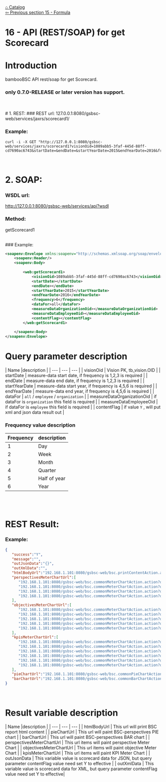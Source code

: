 
<a href="https://github.com/billchen198318/bamboobsc/blob/master/core-doc/dev-docs/00-Catalog.md">⌂ Catalog</a><br/>
<a href="https://github.com/billchen198318/bamboobsc/blob/master/core-doc/dev-docs/15-Formula.md">⇦ 
Previous section 15 - Formula</a>


# 16 - API (REST/SOAP) for get Scorecard
# Introduction
bambooBSC API rest/soap for get Scorecard.

### only 0.7.0-RELEASE or later version has support.

<br/>
<br/>
# 1. REST:
### REST url:
127.0.0.1:8080/gsbsc-web/services/jaxrs/scorecard1/

### Example:
```
curl -i -X GET "http://127.0.0.1:8080/gsbsc-web/services/jaxrs/scorecard1?visionOid=1089abb5-3faf-445d-88ff-cd7690ac6743&startDate=&endDate=&startYearDate=2015&endYearDate=2016&frequency=6&dataFor=all&measureDataOrganizationOid=&measureDataEmployeeOid=&contentFlag="
```
<br>

# 2. SOAP:
### WSDL url:
http://127.0.0.1:8080/gsbsc-web/services/api?wsdl
### Method:
getScorecard1

<br>
### Example:

```XML
<soapenv:Envelope xmlns:soapenv="http://schemas.xmlsoap.org/soap/envelope/" xmlns:web="http://webservice.bsc.greenstep.netsteadfast.com/">
	<soapenv:Header/>
	<soapenv:Body>
		   
		<web:getScorecard1>
			<visionOid>1089abb5-3faf-445d-88ff-cd7690ac6743</visionOid>
			<startDate></startDate>
			<endDate></endDate>
			<startYearDate>2015</startYearDate>
			<endYearDate>2016</endYearDate>
			<frequency>6</frequency>
			<dataFor>all</dataFor>
			<measureDataOrganizationOid></measureDataOrganizationOid>
			<measureDataEmployeeOid></measureDataEmployeeOid>
			<contentFlag></contentFlag>
		</web:getScorecard1>
		      
	</soapenv:Body>
</soapenv:Envelope>
```


# Query parameter description
| Name |description |
| --- | --- | --- |
| visionOid | Vision PK, tb_vision.OID |
| startDate | measure-data start date, if frequency is 1,2,3 is required |
| endDate | measure-data end date, if frequency is 1,2,3 is required |
| startYearDate | measure-data start year, if frequency is 4,5,6 is required |
| endYearDate | measure-data end year, if frequency is 4,5,6 is required |
| dataFor | `all` / `employee` / `organization` |
| measureDataOrganizationOid | if dataFor is `organization` this field is required |
| measureDataEmployeeOid | if dataFor is `employee` this field is required |
| contentFlag | if value `Y` , will put xml and json data result out |


### Frequency value description
| Frequency |description | 
| --- | --- |
| 1 | Day |
| 2 | Week |
| 3 | Month |
| 4 | Quarter |
| 5 | Half of year |
| 6 | Year |

<br/>
<br/>

# REST Result:

### Example:

```JSON
{
   "success":"Y",
   "message":"",
   "outJsonData":"{}",
   "outXmlData":"",
   "htmlBodyUrl":"192.168.1.101:8080/gsbsc-web/bsc.printContentAction.action?oid=67b28d05-008f-40ec-8c2f-28b548888f78",
   "perspectivesMeterChartUrl":[
      "192.168.1.101:8080/gsbsc-web/bsc.commonMeterChartAction.action?oid=df042678-401c-48ea-ac87-b14564b38377",
      "192.168.1.101:8080/gsbsc-web/bsc.commonMeterChartAction.action?oid=8f6c9d81-4680-42df-9b5b-704efb25a627",
      "192.168.1.101:8080/gsbsc-web/bsc.commonMeterChartAction.action?oid=30d85422-0d85-47bb-ae57-ef4aee28bbec",
      "192.168.1.101:8080/gsbsc-web/bsc.commonMeterChartAction.action?oid=169ab07b-5418-47e4-9cb3-e3dbc876c83f"
   ],
   "objectivesMeterChartUrl":[
      "192.168.1.101:8080/gsbsc-web/bsc.commonMeterChartAction.action?oid=2b527381-073d-4a6d-8782-da7d25df50ae",
      "192.168.1.101:8080/gsbsc-web/bsc.commonMeterChartAction.action?oid=244f6394-c3df-497c-a99a-1f6e318d9635",
      "192.168.1.101:8080/gsbsc-web/bsc.commonMeterChartAction.action?oid=f45c7f6b-484b-4dfe-b85c-eb791b7cf2ef",
      "192.168.1.101:8080/gsbsc-web/bsc.commonMeterChartAction.action?oid=c471648c-c5b4-435b-832c-8599c135fb10",
      "192.168.1.101:8080/gsbsc-web/bsc.commonMeterChartAction.action?oid=0a427383-5599-4665-b243-9a384caab7d8"
   ],
   "kpisMeterChartUrl":[
      "192.168.1.101:8080/gsbsc-web/bsc.commonMeterChartAction.action?oid=26f99629-a201-48c8-b9c1-0cf9821ee0aa",
      "192.168.1.101:8080/gsbsc-web/bsc.commonMeterChartAction.action?oid=1d01f2fc-6323-418c-9831-d5e552094aea",
      "192.168.1.101:8080/gsbsc-web/bsc.commonMeterChartAction.action?oid=fc33691c-7198-46e8-b52d-27f0bad69f5f",
      "192.168.1.101:8080/gsbsc-web/bsc.commonMeterChartAction.action?oid=ec9ceaa5-b877-4f5b-912b-539375e5826c",
      "192.168.1.101:8080/gsbsc-web/bsc.commonMeterChartAction.action?oid=8c354778-8932-46ff-8a55-84d19d663e71",
      "192.168.1.101:8080/gsbsc-web/bsc.commonMeterChartAction.action?oid=f88423e8-bc02-4285-8f53-649f21ff7abe"
   ],
   "pieChartUrl":"192.168.1.101:8080/gsbsc-web/bsc.commonPieChartAction.action?oid=6181f976-a293-46d7-a77d-80c8a21ffeab",
   "barChartUrl":"192.168.1.101:8080/gsbsc-web/bsc.commonBarChartAction.action?oid=ec271a18-e9fb-4dcd-9a6f-91fd43d3a86f"
}
```

<br>

# Result variable description
| Name |description |
| --- | --- | --- |
| htmlBodyUrl | This url will print BSC report html content |
| pieChartUrl | This url will paint BSC-perspectives PIE chart |
| barChartUrl | This url will paint BSC-perspectives BAR chart |
| perspectivesMeterChartUrl | This url items will paint perspective Meter Chart |
| objectivesMeterChartUrl | This url items will paint objective Meter Chart |
| kpisMeterChartUrl | This url items will paint KPI Meter Chart |
| outJsonData | This variable value is scorecard data for JSON, but query parameter contentFlag value need set Y to effective |
| outXmlData | This variable value is scorecard data for XML, but query parameter contentFlag value need set Y to effective|

